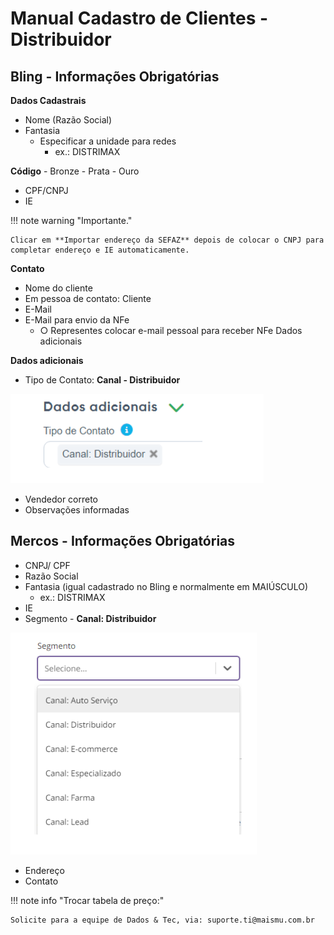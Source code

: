 # Manual Cadastro de Clientes - Distribuidor

## Bling - Informações Obrigatórias

**Dados Cadastrais**

- Nome (Razão Social)
- Fantasia
    - Especificar a unidade para redes
        - ex.: DISTRIMAX

**Código**
    - Bronze
    - Prata
    - Ouro
- CPF/CNPJ
- IE

!!! note warning "Importante."

    Clicar em **Importar endereço da SEFAZ** depois de colocar o CNPJ para completar endereço e IE automaticamente.

**Contato**

- Nome do cliente
- Em pessoa de contato: Cliente
- E-Mail
- E-Mail para envio da NFe
    - ○ Representes colocar e-mail pessoal para receber NFe Dados adicionais

**Dados adicionais**

- Tipo de Contato: **Canal - Distribuidor**

![especializado1](/assets/images/distribuidor1.png#left)

- Vendedor correto
- Observações informadas

## Mercos - Informações Obrigatórias

- CNPJ/ CPF
- Razão Social
- Fantasia (igual cadastrado no Bling e normalmente em MAIÚSCULO)
    - ex.: DISTRIMAX
- IE
- Segmento - **Canal: Distribuidor**

![especializado2](/assets/images/canalmercos.png#left)

- Endereço
- Contato

!!! note info "Trocar tabela de preço:"

    Solicite para a equipe de Dados & Tec, via: suporte.ti@maismu.com.br